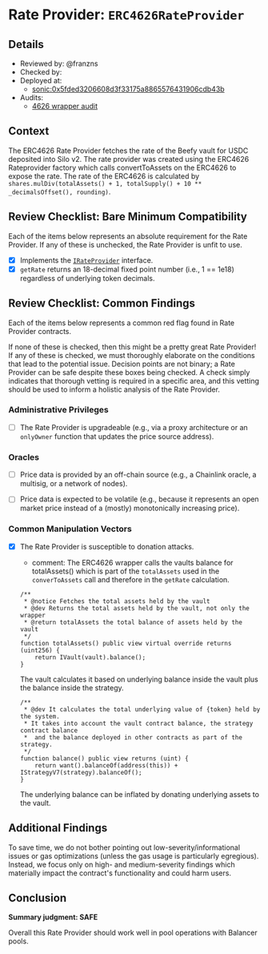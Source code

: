 # Rate Provider: `ERC4626RateProvider`

## Details
- Reviewed by: @franzns
- Checked by: 
- Deployed at:
    - [sonic:0x5fded3206608d3f33175a8865576431906cdb43b](https://sonicscan.org/address/0x5fded3206608d3f33175a8865576431906cdb43b#code)
- Audits:
    - [4626 wrapper audit](https://github.com/beefyfinance/beefy-audits/blob/master/2023-08-03-Beefy-Zellic-4626-Wrapper-Audit.pdf)


## Context
The ERC4626 Rate Provider fetches the rate of the Beefy vault for USDC deposited into Silo v2. The rate provider was created using the ERC4626 Rateprovider factory which calls convertToAssets on the ERC4626 to expose the rate. The rate of the ERC4626 is calculated by `shares.mulDiv(totalAssets() + 1, totalSupply() + 10 ** _decimalsOffset(), rounding)`.

## Review Checklist: Bare Minimum Compatibility
Each of the items below represents an absolute requirement for the Rate Provider. If any of these is unchecked, the Rate Provider is unfit to use.

- [x] Implements the [`IRateProvider`](https://github.com/balancer/balancer-v2-monorepo/blob/bc3b3fee6e13e01d2efe610ed8118fdb74dfc1f2/pkg/interfaces/contracts/pool-utils/IRateProvider.sol) interface.
- [x] `getRate` returns an 18-decimal fixed point number (i.e., 1 == 1e18) regardless of underlying token decimals.

## Review Checklist: Common Findings
Each of the items below represents a common red flag found in Rate Provider contracts.

If none of these is checked, then this might be a pretty great Rate Provider! If any of these is checked, we must thoroughly elaborate on the conditions that lead to the potential issue. Decision points are not binary; a Rate Provider can be safe despite these boxes being checked. A check simply indicates that thorough vetting is required in a specific area, and this vetting should be used to inform a holistic analysis of the Rate Provider.

### Administrative Privileges
- [ ] The Rate Provider is upgradeable (e.g., via a proxy architecture or an `onlyOwner` function that updates the price source address).


### Oracles
- [ ] Price data is provided by an off-chain source (e.g., a Chainlink oracle, a multisig, or a network of nodes).

- [ ] Price data is expected to be volatile (e.g., because it represents an open market price instead of a (mostly) monotonically increasing price).

### Common Manipulation Vectors
- [x] The Rate Provider is susceptible to donation attacks.
    - comment: The ERC4626 wrapper calls the vaults balance for totalAssets() which is part of the `totalAssets` used in the `converToAssets` call and therefore in the `getRate` calculation.

    ```solidity
    /**
     * @notice Fetches the total assets held by the vault
     * @dev Returns the total assets held by the vault, not only the wrapper
     * @return totalAssets the total balance of assets held by the vault
     */
    function totalAssets() public view virtual override returns (uint256) {
        return IVault(vault).balance();
    }
    ```
    The vault calculates it based on underlying balance inside the vault plus the balance inside the strategy.
    ```solidity
    /**
     * @dev It calculates the total underlying value of {token} held by the system.
     * It takes into account the vault contract balance, the strategy contract balance
     *  and the balance deployed in other contracts as part of the strategy.
     */
    function balance() public view returns (uint) {
        return want().balanceOf(address(this)) + IStrategyV7(strategy).balanceOf();
    }
    ```

    The underlying balance can be inflated by donating underlying assets to the vault.

## Additional Findings
To save time, we do not bother pointing out low-severity/informational issues or gas optimizations (unless the gas usage is particularly egregious). Instead, we focus only on high- and medium-severity findings which materially impact the contract's functionality and could harm users.


## Conclusion
**Summary judgment: SAFE**

Overall this Rate Provider should work well in pool operations with Balancer pools. 
